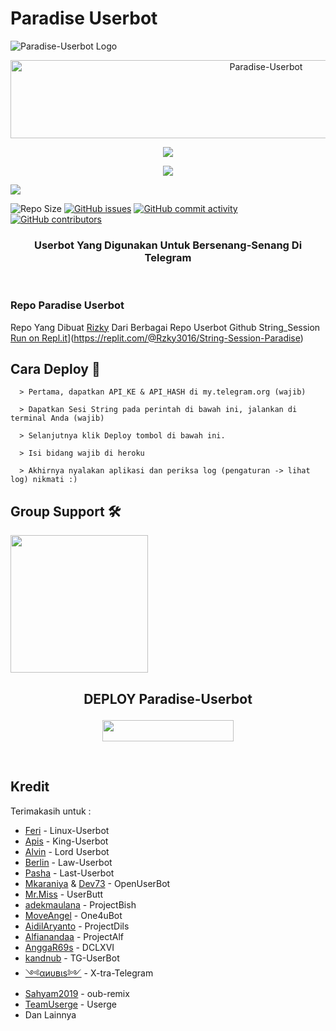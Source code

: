 # Paradise Userbot
![Paradise-Userbot Logo](https://telegra.ph/file/8f6dc8c4536b52ca3271c.jpg)

<p align="center">
  <a href="https://cooltext.com"><img src="https://images.cooltext.com/5536679.gif" width="802" height="125" alt="Paradise-Userbot" /></a>

<p align="center">
  <a href="https://github.com/Rzky3016/Paradise-Userbot/fork">
    <img src="https://img.shields.io/github/forks/Rzky3016/Paradise-Userbot?label=Fork&style=social">
    
<p align="center">
    <a href="https://github.com/Rzky3016/Paradise-Userbot">
      <img src="https://img.shields.io/github/stars/Rzky3016/Paradise-Userbot?style=social">
    </a></p>


<p align="left">
  <a href="https://github.com/Rzky3016/Paradise-Userbot/blob/Paradise-Userbot/LICENSE"><img src="https://img.shields.io/github/license/Rzky3016/Paradise-Userbot?&style=social&logo=github">
  </a></p>      
  
![Repo Size](https://img.shields.io/github/repo-size/Rzky3016/Paradise-Userbot?&style=plastic&logo=github)
[![GitHub issues](https://img.shields.io/github/issues/Rzky3016/Paradise-Userbot?&style=plastic&logo=github)](https://github.com/Rzky3016/Paradise-Userbot/issues)
[![GitHub commit activity](https://img.shields.io/github/commit-activity/m/Rzky3016/Paradise-Userbot?&style=plastic&logo=github)](https://github.com/PashaDIE/Last-UBOT/graphs/commit-activity)
[![GitHub contributors](https://img.shields.io/github/contributors/Rzky3016/Paradise-Userbot?&style=plastic&logo=github)](https://GitHub.com/Rzky3016/Paradise-Userbot/graphs/contributors/)
<p align="justify">

<h3 align="center">Userbot Yang Digunakan Untuk Bersenang-Senang Di Telegram</h3>
<p align="center">&nbsp;</p>

### Repo Paradise Userbot
Repo Yang Dibuat [Rizky](https://t.me/Nopegoodloking) Dari Berbagai Repo Userbot Github 
String_Session [Run on Repl.it](https://repl.it/badge/github/SpEcHiDe/GenerateStringSession)](https://replit.com/@Rzky3016/String-Session-Paradise)

## Cara Deploy 👷

```
  > Pertama, dapatkan API_KE & API_HASH di my.telegram.org (wajib)

  > Dapatkan Sesi String pada perintah di bawah ini, jalankan di terminal Anda (wajib)

  > Selanjutnya klik Deploy tombol di bawah ini.

  > Isi bidang wajib di heroku

  > Akhirnya nyalakan aplikasi dan periksa log (pengaturan -> lihat log) nikmati :)
```

## Group Support 🛠

   <a href="https://t.me/paradiseuserbot"><img src="https://img.shields.io/badge/Group%20Support%3F-yes-green?&style=flat-square?&logo=telegram" width=220px></a></p>


## <p align="center">DEPLOY Paradise-Userbot</p>


<p align="center"><a href="https://heroku.com/deploy?template=https://github.com/Rzky3016/Paradise-Userbot/tree/Paradise-Userbot"> <img src="https://img.shields.io/badge/Deploy%20Ke%20Heroku-yellow?style=flat&logo=heroku" width="210" height="34.45" /></a></p>

<br>
</p>

## Kredit
  Terimakasih untuk :
  
*   [Feri](https://github.com/ferikunn) - Linux-Userbot
*   [Apis](https://github.com/apisuserbot) - King-Userbot
*   [Alvin](https://github.com/Zora24/Lord-Userbot) - Lord Userbot
*   [Berlin](https://github.com/BerlinLT) - Law-Userbot
*   [Pasha](https://github.com/PashaDIE) - Last-Userbot
*   [Mkaraniya](https://github.com/mkaraniya) & [Dev73](https://github.com/Devp73) - OpenUserBot
*   [Mr.Miss](https://github.com/keselekpermen69) - UserButt
*   [adekmaulana](https://github.com/adekmaulana) - ProjectBish
*   [MoveAngel](https://github.com/MoveAngel) - One4uBot
*   [AidilAryanto](https://github.com/aidilaryanto) - ProjectDils 
*   [Alfianandaa](https://github.com/alfianandaa/ProjectAlf) - ProjectAlf
*   [AnggaR69s](https://github.com/GengKapak/DCLXVI) - DCLXVI
*   [kandnub](https://github.com/kandnub) - TG-UserBot
*   [༺αиυвιѕ༻](https://github.com/Dark-Princ3) - X-tra-Telegram
*   [Sahyam2019](https://github.com/sahyam2019/oub-remix) - oub-remix
*   [TeamUserge](https://github.com/UsergeTeam/Userge) - Userge
*   Dan Lainnya



